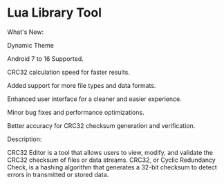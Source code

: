 # Lua Library Tool
What's New:

Dynamic Theme

Android 7 to 16 Supported.

CRC32 calculation speed for faster results.

Added support for more file types and data formats.

Enhanced user interface for a cleaner and easier experience.

Minor bug fixes and performance optimizations.

Better accuracy for CRC32 checksum generation and verification.


Description:

CRC32 Editor is a tool that allows users to view, modify, and validate the CRC32 checksum of files or data streams. CRC32, or Cyclic Redundancy Check, is a hashing algorithm that generates a 32-bit checksum to detect errors in transmitted or stored data. 
